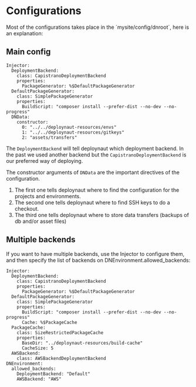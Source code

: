 # Configurations

Most of the configurations takes place in the ´mysite/config/dnroot´, here is an explanation:

## Main config

	Injector:
	  DeploymentBackend:
	    class: CapistranoDeploymentBackend
	    properties:
	      PackageGenerator: %$DefaultPackageGenerator
	  DefaultPackageGenerator:
	    class: SimplePackageGenerator
	    properties:
	      BuildScript: "composer install --prefer-dist --no-dev --no-progress"
	  DNData:
	    constructor:
	      0: "../../deploynaut-resources/envs"
	      1: "../../deploynaut-resources/gitkeys"
	      2: "assets/transfers"

The `DeploymentBackend` will tell deploynaut which deployment backend. In the past we used 
another backend but the `CapistranoDeploymentBackend` is our preferred way of deploying.

The constructor arguments of `DNData` are the important directives of the configuration.

1. The first one tells deploynaut where to find the configuration for the projects 
   and environments.
2. The second one tells deploynaut where to find SSH keys to do a checkout.
3. The third one tells deploynaut where to store data transfers (backups of db and/or asset files)

## Multiple backends

If you want to have multiple backends, use the Injector to configure them, and then specify the list of backends on DNEnvironment.allowed_backends:

	Injector:
	  DeploymentBackend:
	    class: CapistranoDeploymentBackend
	    properties:
	      PackageGenerator: %$DefaultPackageGenerator
	  DefaultPackageGenerator:
	    class: SimplePackageGenerator
	    properties:
	      BuildScript: "composer install --prefer-dist --no-dev --no-progress"
	      Cache: %$PackageCache
	  PackageCache:
	    class: SizeRestrictedPackageCache
	    properties: 
	      BaseDir: "../deploynaut-resources/build-cache"
	      CacheSize: 5
	  AWSBackend:
	    class: AWSBackendDeploymentBackend
	DNEnvironment:
	  allowed_backends:
	    DeploymentBackend: "Default"
	    AWSBackend: "AWS"
